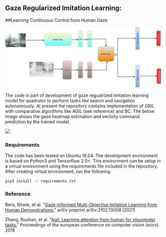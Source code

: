 ##  Gaze Regularized Imitation Learning:
##Learning Continuous Control from Human Gaze

<img src="misc/aril.png" width="600">


The code is part of development of gaze regualrized imitation learning model for quadrotor to perform tasks like search and navigation autonomously. At present the repository contains implementation of GRIL with comparative algorithms like AGIL (see reference) and BC. The below image shows the gaze heatmap estimation and vecloity command prediction by the trained model.


<img src="misc/aril.gif" width="600">

### Requirements

The code has been tested on Ubuntu 18.04. The development environment is based on Python3 and Tensorflow 2.0+. This environment can be setup in a virtual environment using the requirements file included in the repository. After creating virtual environment, run the following. 
```bash
pip3 install -r requirements.txt
```

### Reference

Bera, Ritwik, et al. "[Gaze-Informed Multi-Objective Imitation Learning from Human Demonstrations.](https://arxiv.org/abs/2102.13008)" arXiv preprint arXiv:2102.13008 (2021)

Zhang, Ruohan, et al. "[Agil: Learning attention from human for visuomotor tasks.](https://openaccess.thecvf.com/content_ECCV_2018/html/Ruohan_Zhang_AGIL_Learning_Attention_ECCV_2018_paper.html)" Proceedings of the european conference on computer vision (eccv). 2018

